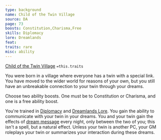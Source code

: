 ```yaml
---
type: background
name: Child of the Twin Village 
source: DA
page: 73
boosts: Constitution,Charisma,Free
skills: Diplomacy
lore: Dreamlands
feat: 
traits: rare
misc: ability
---
```


[Child of the Twin Village](###%20Child%20of%20the%20Twin%20Village)
`=this.traits`


You were born in a village where everyone has a twin with a special link. You have moved to the wider world for reasons of your own, but you still have an unbreakable connection to your twin through your dreams.

Choose two ability boosts. One must be to Constitution or Charisma, and one is a free ability boost.

You're trained in [Diplomacy](Diplomacy) and [Dreamlands Lore](Dreamlands%20Lore). You gain the ability to communicate with your twin in your dreams. You and your twin gain the effects of [dream message](Dream%20Message.md) every night, only between the two of you; this isn't a spell, but a natural effect. Unless your twin is another PC, your GM roleplays your twin or summarizes your interaction during these dreams.

